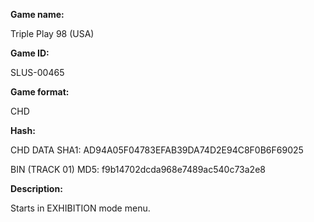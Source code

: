 **Game name:**

Triple Play 98 (USA)

**Game ID:**

SLUS-00465

**Game format:**

CHD

**Hash:**

CHD DATA SHA1: AD94A05F04783EFAB39DA74D2E94C8F0B6F69025

BIN (TRACK 01) MD5: f9b14702dcda968e7489ac540c73a2e8

**Description:**

Starts in EXHIBITION mode menu.